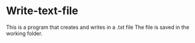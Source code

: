 # Write-text-file

This is a program that creates and writes in a .txt file
The file is saved in the working folder.

